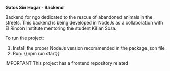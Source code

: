 **Gatos Sin Hogar - Backend**

Backend for ngo dedicated to the rescue of abandoned animals in the streets. This backend is being developed in NodeJs as a collaboration with El Rincón Institute mentoring the student Kilian Sosa.

To run the project: 
1. Install the proper NodeJs version recommended in the package.json file
2. Run: {{npm run start}}

IMPORTANT
This project has a frontend repository related
